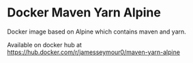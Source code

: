 # Docker Maven Yarn Alpine
Docker image based on Alpine which contains maven and yarn.

Available on docker hub at https://hub.docker.com/r/jamesseymour0/maven-yarn-alpine


